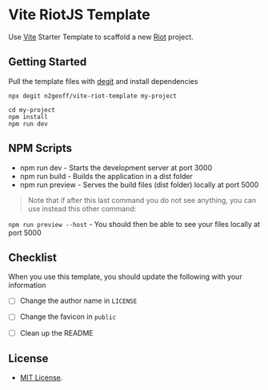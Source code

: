 # Vite RiotJS Template

Use [Vite](https://vitejs.dev/) Starter Template to scaffold a new [Riot](https://riot.js.org/) project.

## Getting Started

Pull the template files with [degit](https://github.com/Rich-Harris/degit) and install dependencies

```
npx degit n2geoff/vite-riot-template my-project

cd my-project
npm install
npm run dev
```

## NPM Scripts

- npm run dev - Starts the development server at port 3000
- npm run build - Builds the application in a dist folder
- npm run preview - Serves the build files (dist folder) locally at port 5000

> Note that if after this last command you do not see anything, you can use instead this other command:

`npm run preview --host` - You should then be able to see your files locally at port 5000


## Checklist

When you use this template, you should update the following with your information

- [ ] Change the author name in `LICENSE`
- [ ] Change the favicon in `public`
- [ ] Clean up the README


## License

- [MIT License](https://github.com/n2geoff/vite-riot-template/blob/main/LICENSE).
